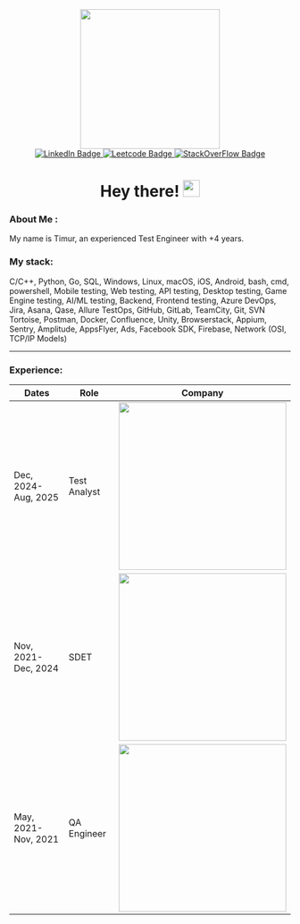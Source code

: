 <div id="header" align="center">
  <img src="https://media.giphy.com/media/jdPMeyv9rn0hZHh8n9/giphy.gif" width="250"/>
</div>

<div id="badges" align="center">
  <a href="https://www.linkedin.com/in/timur-androsov/">
    <img src="https://img.shields.io/badge/LinkedIn-blue?style=for-the-badge&logo=linkedin&logoColor=white" alt="LinkedIn Badge"/>
  </a>
  <a href="https://leetcode.com/u/Troell/">
    <img src="https://img.shields.io/badge/LeetCode-orange?style=for-the-badge&logo=leetcode&logoColor=gray" alt="Leetcode Badge"/>
  </a>
  <a href="https://stackoverflow.com/users/19227904/troell">
    <img src="https://img.shields.io/badge/StackOverFlow-grey?style=for-the-badge&logo=stackoverflow&logoColor=white" alt="StackOverFlow Badge"/>
  </a>
</div>
<div id="counter" align="center">
  <img src="https://komarev.com/ghpvc/?username=your-github-timmythecreator&style=flat-square&color=blue" alt=""/>
</div>

<div id="greeting" align="center">
  <h1>
    Hey there!
    <img src="https://media.giphy.com/media/hvRJCLFzcasrR4ia7z/giphy.gif" width="30px"/>
  </h1>
</div>

### About Me :
My name is Timur, an experienced Test Engineer with +4 years.

### My stack:
C/C++, Python, Go, SQL, Windows, Linux, macOS, iOS, Android, bash, cmd, powershell, Mobile testing, Web testing, API testing, Desktop testing, Game Engine testing, AI/ML testing, Backend, Frontend testing, Azure DevOps, Jira, Asana, Qase, Allure TestOps, GitHub, GitLab, TeamCity, Git, SVN Tortoise, Postman, Docker, Confluence, Unity, Browserstack, Appium, Sentry, Amplitude, AppsFlyer, Ads, Facebook SDK, Firebase, Network (OSI, TCP/IP Models)

---

### Experience:
| Dates | Role | Company |
|-------------|-------------|-------------|
| Dec, 2024-Aug, 2025 | Test Analyst | <img src="https://upload.wikimedia.org/wikipedia/commons/thumb/0/05/Playrix_logo.svg/2560px-Playrix_logo.svg.png" width="300"/> |
| Nov, 2021-Dec, 2024 | SDET | <img src="https://capitalizeconsulting.com/wp-content/uploads/2021/02/ABBYY.png" width="300"/> |
| May, 2021-Nov, 2021 | QA Engineer | <img src="https://koniglabs.ru/wp-content/uploads/2019/05/Group-20-200x96@2x.png" width="300"/> |
